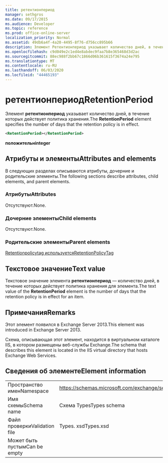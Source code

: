```yaml
---
title: ретентионпериод
manager: sethgros
ms.date: 09/17/2015
ms.audience: Developer
ms.topic: reference
ms.prod: office-online-server
localization_priority: Normal
ms.assetid: 49db6a4f-4a20-4495-8f76-d756cc895b66
description: Элемент Ретентионпериод указывает количество дней, в течение которых действует политика хранения.
ms.openlocfilehash: c9d049e2c1ed4e8abdec9faa7b8e365468d3d2ac
ms.sourcegitcommit: 88ec988f2bb67c1866d06b361615f3674a24e795
ms.translationtype: MT
ms.contentlocale: ru-RU
ms.lasthandoff: 06/03/2020
ms.locfileid: "44465193"
---
```

# <a name="retentionperiod"></a><span data-ttu-id="e3030-103">ретентионпериод</span><span class="sxs-lookup"><span data-stu-id="e3030-103">RetentionPeriod</span></span>

<span data-ttu-id="e3030-104">Элемент **ретентионпериод** указывает количество дней, в течение которых действует политика хранения.</span><span class="sxs-lookup"><span data-stu-id="e3030-104">The **RetentionPeriod** element specifies the number of days that the retention policy is in effect.</span></span> 
  
```XML
<RetentionPeriod></RetentionPeriod>
```

 <span data-ttu-id="e3030-105">**положительн**</span><span class="sxs-lookup"><span data-stu-id="e3030-105">**integer**</span></span>
## <a name="attributes-and-elements"></a><span data-ttu-id="e3030-106">Атрибуты и элементы</span><span class="sxs-lookup"><span data-stu-id="e3030-106">Attributes and elements</span></span>

<span data-ttu-id="e3030-107">В следующих разделах описываются атрибуты, дочерние и родительские элементы.</span><span class="sxs-lookup"><span data-stu-id="e3030-107">The following sections describe attributes, child elements, and parent elements.</span></span>
  
### <a name="attributes"></a><span data-ttu-id="e3030-108">Атрибуты</span><span class="sxs-lookup"><span data-stu-id="e3030-108">Attributes</span></span>

<span data-ttu-id="e3030-109">Отсутствуют.</span><span class="sxs-lookup"><span data-stu-id="e3030-109">None.</span></span>
  
### <a name="child-elements"></a><span data-ttu-id="e3030-110">Дочерние элементы</span><span class="sxs-lookup"><span data-stu-id="e3030-110">Child elements</span></span>

<span data-ttu-id="e3030-111">Отсутствуют.</span><span class="sxs-lookup"><span data-stu-id="e3030-111">None.</span></span>
  
### <a name="parent-elements"></a><span data-ttu-id="e3030-112">Родительские элементы</span><span class="sxs-lookup"><span data-stu-id="e3030-112">Parent elements</span></span>

[<span data-ttu-id="e3030-113">Retentionpolicytag используется</span><span class="sxs-lookup"><span data-stu-id="e3030-113">RetentionPolicyTag</span></span>](retentionpolicytag.md)
  
## <a name="text-value"></a><span data-ttu-id="e3030-114">Текстовое значение</span><span class="sxs-lookup"><span data-stu-id="e3030-114">Text value</span></span>

<span data-ttu-id="e3030-115">Текстовое значение элемента **ретентионпериод** — количество дней, в течение которых действует политика хранения для элемента.</span><span class="sxs-lookup"><span data-stu-id="e3030-115">The text value of the **RetentionPeriod** element is the number of days that the retention policy is in effect for an item.</span></span> 
  
## <a name="remarks"></a><span data-ttu-id="e3030-116">Примечания</span><span class="sxs-lookup"><span data-stu-id="e3030-116">Remarks</span></span>

<span data-ttu-id="e3030-117">Этот элемент появился в Exchange Server 2013.</span><span class="sxs-lookup"><span data-stu-id="e3030-117">This element was introduced in Exchange Server 2013.</span></span>
  
<span data-ttu-id="e3030-118">Схема, описывающая этот элемент, находится в виртуальном каталоге IIS, в котором размещены веб-службы Exchange.</span><span class="sxs-lookup"><span data-stu-id="e3030-118">The schema that describes this element is located in the IIS virtual directory that hosts Exchange Web Services.</span></span>
  
## <a name="element-information"></a><span data-ttu-id="e3030-119">Сведения об элементе</span><span class="sxs-lookup"><span data-stu-id="e3030-119">Element information</span></span>

|||
|:-----|:-----|
|<span data-ttu-id="e3030-120">Пространство имен</span><span class="sxs-lookup"><span data-stu-id="e3030-120">Namespace</span></span>  <br/> |https://schemas.microsoft.com/exchange/services/2006/types  <br/> |
|<span data-ttu-id="e3030-121">Имя схемы</span><span class="sxs-lookup"><span data-stu-id="e3030-121">Schema name</span></span>  <br/> |<span data-ttu-id="e3030-122">Схема Types</span><span class="sxs-lookup"><span data-stu-id="e3030-122">Types schema</span></span>  <br/> |
|<span data-ttu-id="e3030-123">Файл проверки</span><span class="sxs-lookup"><span data-stu-id="e3030-123">Validation file</span></span>  <br/> |<span data-ttu-id="e3030-124">Types. xsd</span><span class="sxs-lookup"><span data-stu-id="e3030-124">Types.xsd</span></span>  <br/> |
|<span data-ttu-id="e3030-125">Может быть пустым</span><span class="sxs-lookup"><span data-stu-id="e3030-125">Can be empty</span></span>  <br/> ||
   

